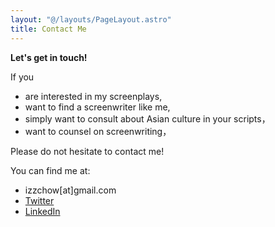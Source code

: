 ```yaml
---
layout: "@/layouts/PageLayout.astro"
title: Contact Me
---
```


**Let's get in touch!**

If you

- are interested in my screenplays,
- want to find a screenwriter like me,
- simply want to consult about Asian culture in your scripts，
- want to counsel on screenwriting，

Please do not hesitate to contact me!

You can find me at:

- izzchow\[at\]gmail.com
- [Twitter](https://twitter.com/abigjojo "Twitter")
- [LinkedIn](https://www.linkedin.cn/incareer/in/zhou-zhou-64821291 "LinkedIn")
